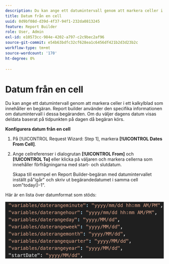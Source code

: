 ```yaml
---
description: Du kan ange ett datumintervall genom att markera celler i ett kalkylblad som innehåller en begäran. Report builder använder den specifika informationen om datumintervall i dessa begäranden. Om du väljer dagens datum visas deldata baserat på tidpunkten på dagen då begäran körs.
title: Datum från en cell
uuid: 0d9bf08d-d39d-4f37-94f1-232da0813245
feature: Report Builder
role: User, Admin
exl-id: e10573cc-984e-4202-a797-c2c9bec2af96
source-git-commit: e54b63bdfc32cf628ea1c6456df421b2d3d23b2c
workflow-type: tm+mt
source-wordcount: '170'
ht-degree: 0%

---
```


# Datum från en cell

Du kan ange ett datumintervall genom att markera celler i ett kalkylblad som innehåller en begäran. Report builder använder den specifika informationen om datumintervall i dessa begäranden. Om du väljer dagens datum visas deldata baserat på tidpunkten på dagen då begäran körs.

**Konfigurera datum från en cell**

1. På [!UICONTROL Request Wizard: Step 1], markera **[!UICONTROL Dates From Cell]**.
1. Ange cellreferenser i dialogrutan **[!UICONTROL From]** och **[!UICONTROL To]** eller klicka på väljaren och markera cellerna som innehåller förfrågningarna med start- och slutdatum.

   Skapa till exempel en Report Builder-begäran med datumintervallet inställt på&quot;igår&quot; och skriv ut begärandedatumet i samma cell som&quot;today()-1&quot;.

Här är en lista över datumformat som stöds:

![Skärmbild med datumformat som stöds.](assets/date-formats.png)


